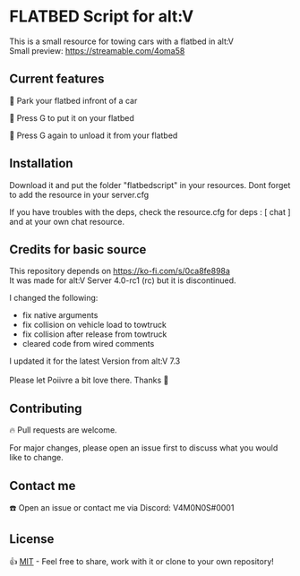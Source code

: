 # FLATBED Script for alt:V
This is a small resource for towing cars with a flatbed in alt:V<br>
Small preview: https://streamable.com/4oma58


## Current features
🔸 Park your flatbed infront of a car

🔸 Press G to put it on your flatbed

🔸 Press G again to unload it from your flatbed

## Installation
Download it and put the folder "flatbedscript" in your resources.
Dont forget to add the resource in your server.cfg

If you have troubles with the deps, check the resource.cfg for
deps : [ chat ] and at your own chat resource.

## Credits for basic source
This repository depends on https://ko-fi.com/s/0ca8fe898a<br>
It was made for alt:V Server 4.0-rc1 (rc) but it is discontinued.

I changed the following:<br>
- fix native arguments
- fix collision on vehicle load to towtruck
- fix collision after release from towtruck
- cleared code from wired comments

I updated it for the latest Version from alt:V 7.3<br><br>
Please let Poiivre a bit love there. Thanks 💖

## Contributing
🔥 Pull requests are welcome. 

For major changes, please open an issue first to discuss what you would like to change.

## Contact me
☎️ Open an issue or contact me via Discord: V4M0N0S#0001

## License
👍 [MIT](https://choosealicense.com/licenses/mit/) - Feel free to share, work with it or clone to your own repository!
